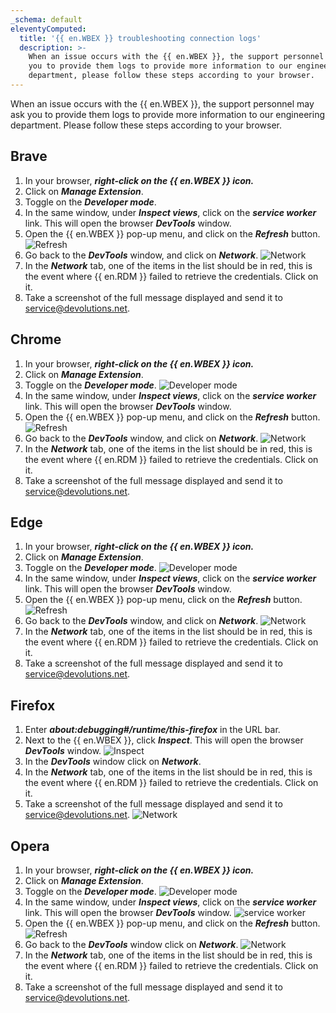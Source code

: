 ```yaml
---
_schema: default
eleventyComputed:
  title: '{{ en.WBEX }} troubleshooting connection logs'
  description: >-
    When an issue occurs with the {{ en.WBEX }}, the support personnel may ask
    you to provide them logs to provide more information to our engineering
    department, please follow these steps according to your browser.
---
```

When an issue occurs with the {{ en.WBEX }}, the support personnel may ask you to provide them logs to provide more information to our engineering department. Please follow these steps according to your browser.

## Brave

1. In your browser, ***right-click on the {{ en.WBEX }} icon.***
2. Click on ***Manage Extension***.
3. Toggle on the ***Developer mode***.
4. In the same window, under ***Inspect views***, click on the ***service worker*** link. This will open the browser ***DevTools*** window.
5. Open the {{ en.WBEX }} pop-up menu, and click on the ***Refresh*** button. ![Refresh](https://cdnweb.devolutions.net/docs/WBEX6001_2024_2.png)
6. Go back to the ***DevTools*** window, and click on ***Network***. ![Network](https://cdnweb.devolutions.net/docs/WBEX6014_2024_2.png)
7. In the ***Network*** tab, one of the items in the list should be in red, this is the event where {{ en.RDM }} failed to retrieve the credentials. Click on it.
8. Take a screenshot of the full message displayed and send it to [service@devolutions.net](mailto:service@devolutions.net).

## Chrome

1. In your browser, ***right-click on the {{ en.WBEX }} icon.***
2. Click on ***Manage Extension***.
3. Toggle on the ***Developer mode***. ![Developer mode](https://cdnweb.devolutions.net/docs/docs_en_kb_KB4786.png)
4. In the same window, under ***Inspect views***, click on the ***service worker*** link. This will open the browser ***DevTools*** window.
5. Open the {{ en.WBEX }} pop-up menu, and click on the ***Refresh*** button. ![Refresh](https://cdnweb.devolutions.net/docs/WBEX6001_2024_2.png)
6. Go back to the ***DevTools*** window, and click on ***Network***. ![Network](https://cdnweb.devolutions.net/docs/WBEX6002_2024_2.png)
7. In the ***Network*** tab, one of the items in the list should be in red, this is the event where {{ en.RDM }} failed to retrieve the credentials. Click on it.
8. Take a screenshot of the full message displayed and send it to [service@devolutions.net](mailto:service@devolutions.net).

## Edge

1. In your browser, ***right-click on the {{ en.WBEX }} icon.***
2. Click on ***Manage Extension***.
3. Toggle on the ***Developer mode***. ![Developer mode](https://cdnweb.devolutions.net/docs/WBEX6010_2024_2.png)
4. In the same window, under ***Inspect views***, click on the ***service worker*** link. This will open the browser ***DevTools*** window.
5. Open the {{ en.WBEX }} pop-up menu, click on the ***Refresh*** button. ![Refresh](https://cdnweb.devolutions.net/docs/WBEX6001_2024_2.png)
6. Go back to the ***DevTools*** window, and click on ***Network***. ![Network](https://cdnweb.devolutions.net/docs/WBEX6002_2024_2.png)
7. In the ***Network*** tab, one of the items in the list should be in red, this is the event where {{ en.RDM }} failed to retrieve the credentials. Click on it.
8. Take a screenshot of the full message displayed and send it to [service@devolutions.net](mailto:service@devolutions.net).

## Firefox

1. Enter ***about:debugging#/runtime/this-firefox*** in the URL bar.
2. Next to the {{ en.WBEX }}, click ***Inspect***. This will open the browser ***DevTools*** window. ![Inspect](https://cdnweb.devolutions.net/docs/WBEX6003_2024_2.png)
3. In the ***DevTools*** window click on ***Network***.
4. In the ***Network*** tab, one of the items in the list should be in red, this is the event where {{ en.RDM }} failed to retrieve the credentials. Click on it.
5. Take a screenshot of the full message displayed and send it to [service@devolutions.net](mailto:service@devolutions.net). ![Network](https://cdnweb.devolutions.net/docs/WBEX6005_2024_2.png)

## Opera

1. In your browser, ***right-click on the {{ en.WBEX }} icon.***
2. Click on ***Manage Extension***.
3. Toggle on the ***Developer mode***. ![Developer mode](https://cdnweb.devolutions.net/docs/WBEX6009_2024_2.png)
4. In the same window, under ***Inspect views***, click on the ***service worker*** link. This will open the browser ***DevTools*** window. ![service worker](https://cdnweb.devolutions.net/docs/WBEX6007_2024_2.png)
5. Open the {{ en.WBEX }} pop-up menu, and click on the ***Refresh*** button. ![Refresh](https://cdnweb.devolutions.net/docs/WBEX6001_2024_2.png)
6. Go back to the ***DevTools*** window click on ***Network***. ![Network](https://cdnweb.devolutions.net/docs/WBEX6008_2024_2.png)
7. In the ***Network*** tab, one of the items in the list should be in red, this is the event where {{ en.RDM }} failed to retrieve the credentials. Click on it.
8. Take a screenshot of the full message displayed and send it to [service@devolutions.net](mailto:service@devolutions.net).